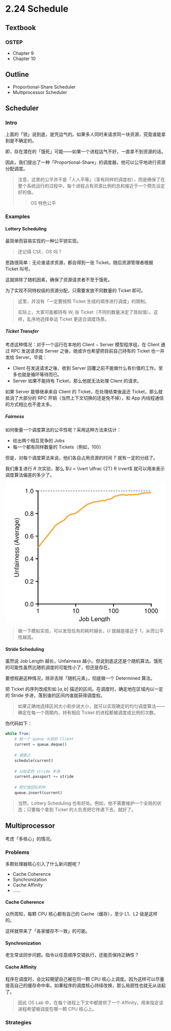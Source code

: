# 2.24 Schedule

## Textbook

### OSTEP

* Chapter 9
* Chapter 10

## Outline

* Proportional-Share Scheduler
* Multiprocessor Scheduler

## Scheduler

### Intro

上面的「锁」说到底，是凭运气的。如果多人同时来请求同一块资源，究竟谁能拿到是不确定的。

即，存在潜在的「饿死」可能——如果一个进程运气不好，一直拿不到资源的话。

因此，我们提出了一种「Proportional-Share」的调度器，他可以公平地进行资源分配调度。

> 注意，这里的公平并不是「人人平等」（享有同样的调度权），而是确保了在整个系统运行的过程中，每个进程占有资源比例的总和接近于一个预先设定好的值。
>
> > OS 特色公平

### Examples

#### Lottery Scheduling

最简单而容易实现的一种公平锁实现。

> 还记得 CSE、OS 吗？

思路很简单：无论谁请求资源，都会得到一张 Ticket。随后资源管理者根据 Ticket 叫号。

这就排除了随机因素，确保了资源请求者不至于饿死。

为了实现不同特权级的资源分配，只需要发放不同数量的 Ticket 即可。

> 这里，并没有「一定要按照 Ticket 生成的顺序进行调度」的限制。
>
> 实际上，大家可能都持有 $W_i$ 张 Ticket（不同的数量决定了其权值）。这样，乱序地选择幸运 Ticket 更适合调度场景。

##### Ticket Transfer

考虑这种情况：对于一个运行在本地的 Client − Server 模型程序组，在 Client 通过 RPC 发送请求给 Server 之後，她或许也希望把目前自己持有的 Ticket 也一并发给 Server。毕竟：

* Client 在发送请求之後、收到 Server 回覆之前不能做什么有价值的工作。至多也就是循环等待而已。
* Server 如果不能持有 Ticket，那么他就无法处理 Client 的请求。

如果 Server 能够继承来自 Client 的 Ticket，在处理结束後返还 Ticket，那么就抵消了大部分的 RPC 开销（当然上下文切换的还是免不掉），和 App 内线程通信的方式相比也不差太多。

##### Fairness

如何衡量一个调度算法的公平性呢？采用这种方法来估计：

* 给出两个相互竞争的 Jobs
* 每一个都有同样数量的 Tickets（例如，100）

但是，对每个调度算法来说，他们各自占用资源的时间 $T$ 就有一定的分歧了。

我们重复进行 $R$ 次实验，那么 $U = \lvert \dfrac {2T} R \rvert$ 就可以用来表示调度算法偏差的多少了。

![image-20201022144304777](2-24-sched.assets/image-20201022144304777.png)

> 做一下模拟实验，可以发现任务的耗时越长，$U$ 就越是接近于 $1$，从而公平性越高。

#### Stride Scheduling

虽然说 Job Length 越长，Unfairness 越小。但说到底这还是个随机算法。饿死的可能性虽然比随机调度的可能性小了，但还是存在。

要想规避这种情况，除非去除「随机元素」，彻底做一个 Determined 算法。

把 Ticket 的序列改成形如 $[a, b]$ 描述的区间。在调度时，确定地在区域内以一定的 Stride 步进，落到谁的区间内谁就获得调度权。

> 如果正确地选择区间大小和步进大小，就可以实现确定的均匀调度算法——确定在每一个周期内，持有相应 Ticket 的进程都被调度成比例的次数。

伪代码如下：

```python
while True:
    # 挑一个 queue 头部的 Client
    current = queue.deque()
    
    # 调度之
    schedule(current)
    
    # 以给定的 stride 步进
    current.passport += stride
    
    # 把它放回队列中
    queue.insert(current)
```

> 当然，Lottery Scheduling 也有好处。例如，他不需要维护一个全局的状态；只要每个拿到 Ticket 的人负责把它传递下去，就好了。

## Multiprocessor

考虑「多核心」的情况。

### Problems

多颗处理器核心引入了什么新问题呢？

* Cache Coherence
* Synchronization
* Cache Affinity
* ……

#### Cache Coherence

众所周知，每颗 CPU 核心都有自己的 Cache（缓存），至少 L1、L2 级是这样的。

这样就带来了「各家缓存不一致」的可能。

#### Synchronization

老生常谈同步问题。指令以任意顺序交错执行，还能否保持正确性？

#### Cache Affinity

程序在调度时，会比较期望自己被在同一颗 CPU 核心上调度。因为这样可以尽量提高自己的缓存命中率。如果程序的调度核心持续改换，那么局部性也就无从谈起了。

> 因此 OS Lab 中，在每个进程上下文中都提供了一个 Affinity，用来指定该进程希望被调度在哪一颗 CPU 核心上。

### Strategies

